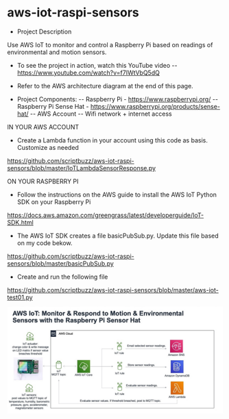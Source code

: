 # aws-iot-raspi-sensors

- Project Description

Use AWS IoT to monitor and control a Raspberry Pi based on readings of environmental and motion sensors. 

- To see the project in action, watch this YouTube video
-- https://www.youtube.com/watch?v=f7IWtVbQ5dQ

- Refer to the AWS architecture diagram at the end of this page. 

-  Project Components:
-- Raspberry Pi - https://www.raspberrypi.org/
-- Raspberry Pi Sense Hat - https://www.raspberrypi.org/products/sense-hat/
-- AWS Account
-- Wifi network + internet access

IN YOUR AWS ACCOUNT

- Create a Lambda function in your account using this code as basis. Customize as needed

https://github.com/scriptbuzz/aws-iot-raspi-sensors/blob/master/IoTLambdaSensorResponse.py

ON YOUR RASPBERRY PI

- Follow the instructions on the AWS guide to install the AWS IoT Python SDK on your Raspberry Pi

https://docs.aws.amazon.com/greengrass/latest/developerguide/IoT-SDK.html


- The AWS IoT SDK creates a file basicPubSub.py. Update this file based on my code bekow.

https://github.com/scriptbuzz/aws-iot-raspi-sensors/blob/master/basicPubSub.py

- Create and run the following file

https://github.com/scriptbuzz/aws-iot-raspi-sensors/blob/master/aws-iot-test01.py



![GitHub Logo](mbx-aws-iot-raspi-sensors.jpg)
